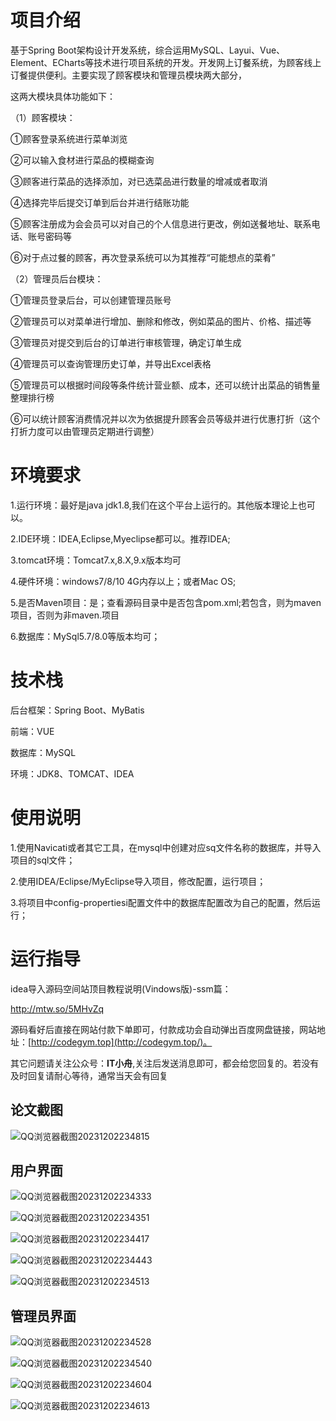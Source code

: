# 项目介绍

基于Spring Boot架构设计开发系统，综合运用MySQL、Layui、Vue、Element、ECharts等技术进行项目系统的开发。开发网上订餐系统，为顾客线上订餐提供便利。主要实现了顾客模块和管理员模块两大部分，

这两大模块具体功能如下：

（1）顾客模块：

①顾客登录系统进行菜单浏览

②可以输入食材进行菜品的模糊查询

③顾客进行菜品的选择添加，对已选菜品进行数量的增减或者取消

④选择完毕后提交订单到后台并进行结账功能

⑤顾客注册成为会会员可以对自己的个人信息进行更改，例如送餐地址、联系电话、账号密码等

⑥对于点过餐的顾客，再次登录系统可以为其推荐“可能想点的菜肴”



（2）管理员后台模块：

①管理员登录后台，可以创建管理员账号

②管理员可以对菜单进行增加、删除和修改，例如菜品的图片、价格、描述等

③管理员对提交到后台的订单进行审核管理，确定订单生成

④管理员可以查询管理历史订单，并导出Excel表格

⑤管理员可以根据时间段等条件统计营业额、成本，还可以统计出菜品的销售量整理排行榜

⑥可以统计顾客消费情况并以次为依据提升顾客会员等级并进行优惠打折（这个打折力度可以由管理员定期进行调整）



# 环境要求

1.运行环境：最好是java jdk1.8,我们在这个平台上运行的。其他版本理论上也可以。 

2.IDE环境：IDEA,Eclipse,Myeclipse都可以。推荐IDEA; 

3.tomcat环境：Tomcat7.x,8.X,9.x版本均可 

4.硬件环境：windows7/8/10 4G内存以上；或者Mac OS; 

5.是否Maven项目：是；查看源码目录中是否包含pom.xml;若包含，则为maven项目，否则为非maven.项目 

6.数据库：MySql5.7/8.0等版本均可；

# 技术栈

后台框架：Spring Boot、MyBatis

前端：VUE

数据库：MySQL

环境：JDK8、TOMCAT、IDEA

# 使用说明

1.使用Navicati或者其它工具，在mysql中创建对应sq文件名称的数据库，并导入项目的sql文件； 

2.使用IDEA/Eclipse/MyEclipse导入项目，修改配置，运行项目； 

3.将项目中config-propertiesi配置文件中的数据库配置改为自己的配置，然后运行；

# 运行指导

idea导入源码空间站顶目教程说明(Vindows版)-ssm篇：

http://mtw.so/5MHvZq 

源码看好后直接在网站付款下单即可，付款成功会自动弹出百度网盘链接，网站地址：[http://codegym.top](http://codegym.top/)。 

其它问题请关注公众号：**IT小舟**,关注后发送消息即可，都会给您回复的。若没有及时回复请耐心等待，通常当天会有回复



## 论文截图

![QQ浏览器截图20231202234815](https://gulimallcativen.oss-cn-shenzhen.aliyuncs.com/bishe/QQ%E6%B5%8F%E8%A7%88%E5%99%A8%E6%88%AA%E5%9B%BE20231202234815.jpg)



## 用户界面

![QQ浏览器截图20231202234333](https://gulimallcativen.oss-cn-shenzhen.aliyuncs.com/bishe/QQ%E6%B5%8F%E8%A7%88%E5%99%A8%E6%88%AA%E5%9B%BE20231202234333.png)

![QQ浏览器截图20231202234351](https://gulimallcativen.oss-cn-shenzhen.aliyuncs.com/bishe/QQ%E6%B5%8F%E8%A7%88%E5%99%A8%E6%88%AA%E5%9B%BE20231202234351.png)

![QQ浏览器截图20231202234417](https://gulimallcativen.oss-cn-shenzhen.aliyuncs.com/bishe/QQ%E6%B5%8F%E8%A7%88%E5%99%A8%E6%88%AA%E5%9B%BE20231202234417.png)

![QQ浏览器截图20231202234443](https://gulimallcativen.oss-cn-shenzhen.aliyuncs.com/bishe/QQ%E6%B5%8F%E8%A7%88%E5%99%A8%E6%88%AA%E5%9B%BE20231202234443.png)

![QQ浏览器截图20231202234513](https://gulimallcativen.oss-cn-shenzhen.aliyuncs.com/bishe/QQ%E6%B5%8F%E8%A7%88%E5%99%A8%E6%88%AA%E5%9B%BE20231202234513.png)



## 管理员界面

![QQ浏览器截图20231202234528](https://gulimallcativen.oss-cn-shenzhen.aliyuncs.com/bishe/QQ%E6%B5%8F%E8%A7%88%E5%99%A8%E6%88%AA%E5%9B%BE20231202234528.png)





![QQ浏览器截图20231202234540](https://gulimallcativen.oss-cn-shenzhen.aliyuncs.com/bishe/QQ%E6%B5%8F%E8%A7%88%E5%99%A8%E6%88%AA%E5%9B%BE20231202234540.png)

![QQ浏览器截图20231202234604](https://gulimallcativen.oss-cn-shenzhen.aliyuncs.com/bishe/QQ%E6%B5%8F%E8%A7%88%E5%99%A8%E6%88%AA%E5%9B%BE20231202234604.png)

![QQ浏览器截图20231202234613](https://gulimallcativen.oss-cn-shenzhen.aliyuncs.com/bishe/QQ%E6%B5%8F%E8%A7%88%E5%99%A8%E6%88%AA%E5%9B%BE20231202234613.png)
